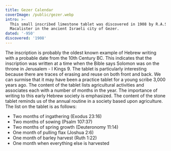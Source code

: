 ```yaml
---
title: Gezer Calendar
coverImage: /public/gezer.webp
intro: >-
  This small inscribed limestone tablet was discovered in 1908 by R.A.S.
  Macalister in the ancient Israeli city of Gezer.
dated: '-950'
discovered: '1908'
---
```


The inscription is probably the oldest known example of Hebrew writing with a probable date from the 10th Century BC. This indicates that the inscription was written at a time when the Bible says Solomon was on the throne in Jerusalem - I Kings 9. The tablet is particularly interesting because there are traces of erasing and reuse on both front and back. We can surmise that it may have been a practice tablet for a young scribe 3,000 years ago. The content of the tablet lists agricultural activities and associates each with a number of months in the year. The importance of writing to this early Hebrew society is emphasized. The content of the stone tablet reminds us of the annual routine in a society based upon agriculture. The list on the tablet is as follows:

* Two months of ingathering (Exodus 23:16)
* Two months of sowing (Psalm 107:37)
* Two months of spring growth (Deuteronomy 11:14)
* One month of pulling flax (Joshua 2:6)
* One month of barley harvest (Ruth 1:22)
* One month when everything else is harvested
